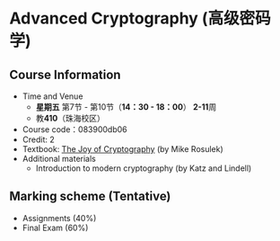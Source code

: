 # Advanced Cryptography (高级密码学)

## Course Information
- Time and Venue
  - **星期五** 第7节 - 第10节（**14：30 - 18：00**） **2-11**周
  - 教**410**（珠海校区）
- Course code：083900db06
- Credit: 2
- Textbook: [The Joy of Cryptography](https://joyofcryptography.com/) (by Mike Rosulek) 
- Additional materials
  - Introduction to modern cryptography (by Katz and Lindell)

## Marking scheme (Tentative)
- Assignments (40%)
- Final Exam (60%)